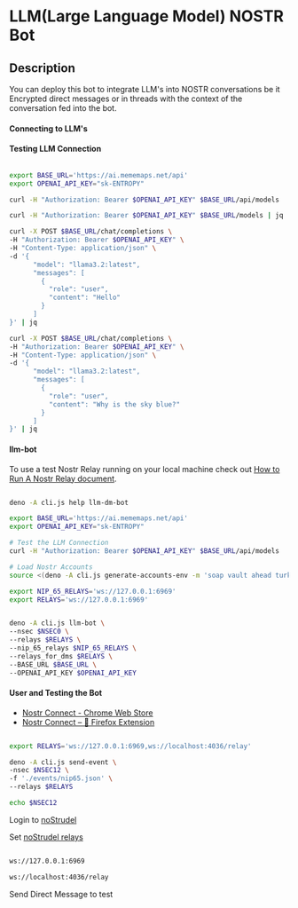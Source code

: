 # LLM(Large Language Model) NOSTR Bot

## Description

You can deploy this bot to integrate LLM's into NOSTR conversations be it Encrypted direct messages or in threads with the context of the conversation fed into the bot.

#### Connecting to LLM's



#### Testing LLM Connection

``` bash

export BASE_URL='https://ai.mememaps.net/api'
export OPENAI_API_KEY="sk-ENTROPY"

curl -H "Authorization: Bearer $OPENAI_API_KEY" $BASE_URL/api/models

curl -H "Authorization: Bearer $OPENAI_API_KEY" $BASE_URL/models | jq

curl -X POST $BASE_URL/chat/completions \
-H "Authorization: Bearer $OPENAI_API_KEY" \
-H "Content-Type: application/json" \
-d '{
      "model": "llama3.2:latest",
      "messages": [
        {
          "role": "user",
          "content": "Hello"
        }
      ]
}' | jq

curl -X POST $BASE_URL/chat/completions \
-H "Authorization: Bearer $OPENAI_API_KEY" \
-H "Content-Type: application/json" \
-d '{
      "model": "llama3.2:latest",
      "messages": [
        {
          "role": "user",
          "content": "Why is the sky blue?"
        }
      ]
}' | jq

```

#### llm-bot

To use a test Nostr Relay running on your local machine check out [How to Run A Nostr Relay document](./RunNostrRelay.md).

``` bash

deno -A cli.js help llm-dm-bot

export BASE_URL='https://ai.mememaps.net/api'
export OPENAI_API_KEY="sk-ENTROPY"

# Test the LLM Connection
curl -H "Authorization: Bearer $OPENAI_API_KEY" $BASE_URL/api/models

# Load Nostr Accounts
source <(deno -A cli.js generate-accounts-env -m 'soap vault ahead turkey runway erosion february snow modify copy nephew rude')

export NIP_65_RELAYS='ws://127.0.0.1:6969'
export RELAYS='ws://127.0.0.1:6969'


deno -A cli.js llm-bot \
--nsec $NSEC0 \
--relays $RELAYS \
--nip_65_relays $NIP_65_RELAYS \
--relays_for_dms $RELAYS \
--BASE_URL $BASE_URL \
--OPENAI_API_KEY $OPENAI_API_KEY

```

#### User and Testing the Bot


- [Nostr Connect - Chrome Web Store](https://chromewebstore.google.com/detail/nostr-connect/ampjiinddmggbhpebhaegmjkbbeofoaj?hl=en%2C)
- [Nostr Connect – 🦊 Firefox Extension](https://addons.mozilla.org/en-US/firefox/addon/nostr-connect/)


``` bash

export RELAYS='ws://127.0.0.1:6969,ws://localhost:4036/relay'

deno -A cli.js send-event \
-nsec $NSEC12 \
-f './events/nip65.json' \
--relays $RELAYS

echo $NSEC12

```

Login to [noStrudel](https://nostrudel.ninja/)

Set [noStrudel relays](https://nostrudel.ninja/#/relays)

``` bash

ws://127.0.0.1:6969

ws://localhost:4036/relay

```

Send Direct Message to test